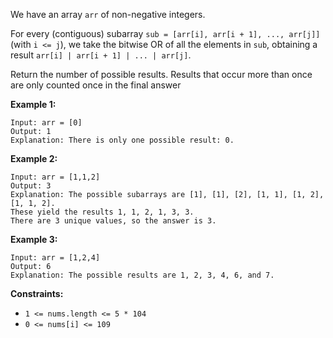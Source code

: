 We have an array `arr` of non-negative integers.

For every (contiguous) subarray `sub = [arr[i], arr[i + 1], ..., arr[j]]`
(with `i <= j`), we take the bitwise OR of all the elements in `sub`,
obtaining a result `arr[i] | arr[i + 1] | ... | arr[j]`.

Return the number of possible results. Results that occur more than once are
only counted once in the final answer



**Example 1:**

    
    
    Input: arr = [0]
    Output: 1
    Explanation: There is only one possible result: 0.
    

**Example 2:**

    
    
    Input: arr = [1,1,2]
    Output: 3
    Explanation: The possible subarrays are [1], [1], [2], [1, 1], [1, 2], [1, 1, 2].
    These yield the results 1, 1, 2, 1, 3, 3.
    There are 3 unique values, so the answer is 3.
    

**Example 3:**

    
    
    Input: arr = [1,2,4]
    Output: 6
    Explanation: The possible results are 1, 2, 3, 4, 6, and 7.
    



**Constraints:**

  * `1 <= nums.length <= 5 * 104`
  * `0 <= nums[i] <= 109`

